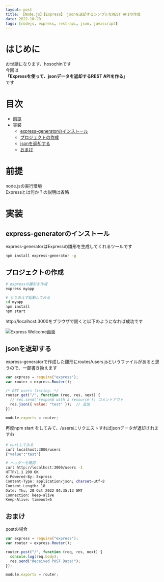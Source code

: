 ```yaml
---
layout: post
title: 【Node.js】【Express】 jsonを返却するシンプルなREST APIの作成
date: 2022-10-20
tags: [nodejs, express, rest-api, json, javascript]
---
```


# はじめに

お世話になります、hosochinです  
今回は  
**「Expressを使って、jsonデータを返却するREST APIを作る」**  
です

# 目次

- [前提](#前提)
- [実装](#実装)
  - [express-generatorのインストール](#express-generatorのインストール)
  - [プロジェクトの作成](#プロジェクトの作成)
  - [jsonを返却する](#jsonを返却する)
  - [おまけ](#おまけ)

# 前提

node.jsの実行環境  
Expressとは何か？の説明は省略

# 実装

## express-generatorのインストール

express-generatorはExpressの雛形を生成してくれるツールです

```bash
npm install express-generator -g
```

## プロジェクトの作成

```bash
# expressの雛形を作成
express myapp

# とりあえず起動してみる
cd myapp
npm install
npm start
```

http://localhost:3000をブラウザで開くと以下のようになれば成功です

<img src="{{ '/assets/images/2022_10_20_1.png' | relative_url }}" alt="Express Welcome画面" class="img-large">

## jsonを返却する

express-generatorで作成した雛形にroutes/users.jsというファイルがあると思うので、一部書き換えます

```javascript
var express = require("express");
var router = express.Router();

/* GET users listing. */
router.get("/", function (req, res, next) {
  // res.send('respond with a resource'); コメントアウト
  res.json({ value: "test" });  // 追加
});

module.exports = router;
```

再度npm start をしてみて、/usersにリクエストすればjsonデータが返却されます👍

```bash
# curlしてみる
curl localhost:3000/users
{"value":"test"}

# ヘッダーを確認
curl http://localhost:3000/users -I
HTTP/1.1 200 OK
X-Powered-By: Express
Content-Type: application/json; charset=utf-8
Content-Length: 18
Date: Thu, 20 Oct 2022 04:35:13 GMT
Connection: keep-alive
Keep-Alive: timeout=5
```

## おまけ

postの場合

```javascript
var express = require("express");
var router = express.Router();

router.post("/", function (req, res, next) {
  console.log(req.body);
  res.send("Received POST Data!");
});

module.exports = router;
```
